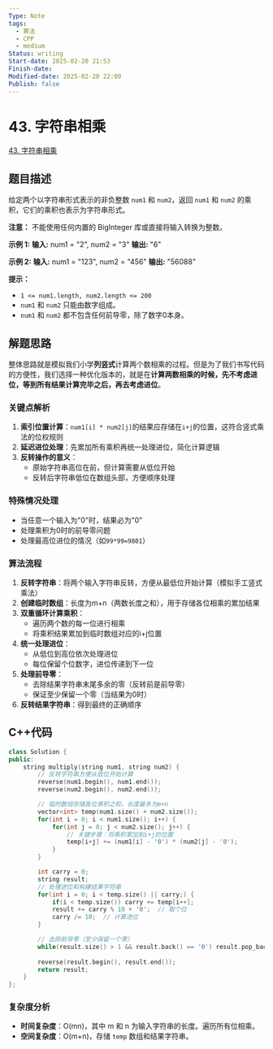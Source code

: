 ```yaml
---
Type: Note
tags:
  - 算法
  - CPP
  - medium
Status: writing
Start-date: 2025-02-20 21:53
Finish-date: 
Modified-date: 2025-02-20 22:09
Publish: false
---
```



# 43. 字符串相乘
[43. 字符串相乘](https://leetcode.cn/problems/multiply-strings/)

## 题目描述
给定两个以字符串形式表示的非负整数 `num1` 和 `num2`，返回 `num1` 和 `num2` 的乘积，它们的乘积也表示为字符串形式。

**注意：** 不能使用任何内置的 BigInteger 库或直接将输入转换为整数。

**示例 1:**
**输入:** num1 = "2", num2 = "3"
**输出:** "6"

**示例 2:**
**输入:** num1 = "123", num2 = "456"
**输出:** "56088"

**提示：**
- `1 <= num1.length, num2.length <= 200`
- `num1` 和 `num2` 只能由数字组成。
- `num1` 和 `num2` 都不包含任何前导零，除了数字0本身。

## 解题思路
整体思路就是模拟我们小学**列竖式**计算两个数相乘的过程。但是为了我们书写代码的方便性，我们选择一种优化版本的，就是在**计算两数相乘的时候，先不考虑进位，等到所有结果计算完毕之后，再去考虑进位**。

### 关键点解析
1. **索引位置计算**：`num1[i] * num2[j]`的结果应存储在`i+j`的位置，这符合竖式乘法的位权规则
2. **延迟进位处理**：先累加所有乘积再统一处理进位，简化计算逻辑
3. **反转操作的意义**：
   - 原始字符串高位在前，但计算需要从低位开始
   - 反转后字符串低位在数组头部，方便顺序处理

### 特殊情况处理
- 当任意一个输入为"0"时，结果必为"0"
- 处理乘积为0时的前导零问题
- 处理最高位进位的情况（如`99*99=9801`）


### 算法流程

1. **反转字符串**：将两个输入字符串反转，方便从最低位开始计算（模拟手工竖式乘法）
2. **创建临时数组**：长度为m+n（两数长度之和），用于存储各位相乘的累加结果
3. **双重循环计算乘积**：
   - 遍历两个数的每一位进行相乘
   - 将乘积结果累加到临时数组对应的i+j位置
4. **统一处理进位**：
   - 从低位到高位依次处理进位
   - 每位保留个位数字，进位传递到下一位
5. **处理前导零**：
   - 去除结果字符串末尾多余的零（反转前是前导零）
   - 保证至少保留一个零（当结果为0时）
6. **反转结果字符串**：得到最终的正确顺序


## C++代码

```cpp
class Solution {
public:
    string multiply(string num1, string num2) {
        // 反转字符串方便从低位开始计算
        reverse(num1.begin(), num1.end());
        reverse(num2.begin(), num2.end());

        // 临时数组存储各位乘积之和，长度最多为m+n
        vector<int> temp(num1.size() + num2.size());
        for(int i = 0; i < num1.size(); i++) {
            for(int j = 0; j < num2.size(); j++) {
                // 关键步骤：将乘积累加到i+j的位置
                temp[i+j] += (num1[i] - '0') * (num2[j] - '0');
            }
        }

        int carry = 0;
        string result;
        // 处理进位和构建结果字符串
        for(int i = 0; i < temp.size() || carry;) {
            if(i < temp.size()) carry += temp[i++];
            result += carry % 10 + '0';  // 取个位
            carry /= 10;  // 计算进位
        }

        // 去除前导零（至少保留一个零）
        while(result.size() > 1 && result.back() == '0') result.pop_back();
        
        reverse(result.begin(), result.end());
        return result;
    }
};
```


### **复杂度分析**

- **时间复杂度**：O(mn)，其中 m 和 n 为输入字符串的长度。遍历所有位相乘。
- **空间复杂度**：O(m+n)，存储 `temp` 数组和结果字符串。